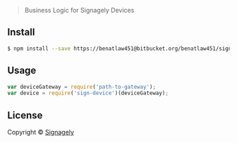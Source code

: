 > Business Logic for Signagely Devices


## Install

```sh
$ npm install --save https://benatlaw451@bitbucket.org/benatlaw451/sign-device.git
```


## Usage

```js
var deviceGateway = require('path-to-gateway');
var device = require('sign-device')(deviceGateway);
```


## License

Copyright © [Signagely](https://signagely.com)
